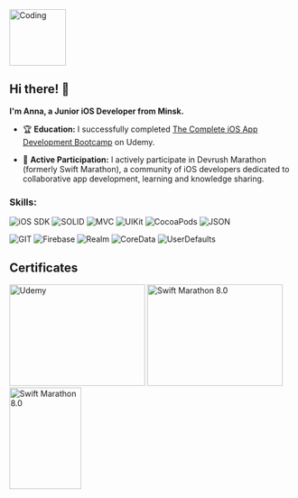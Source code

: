 
<img src="https://media.giphy.com/media/ZVik7pBtu9dNS/giphy.gif" alt="Coding" style="width: 100px;">

## Hi there! 👋

**I'm Anna, a Junior iOS Developer from Minsk.** 


- 🏆 **Education:** I successfully completed [The Complete iOS App Development Bootcamp](https://www.udemy.com/course/ios-13-app-development-bootcamp/) on Udemy.

- 🚀 **Active Participation:** I actively participate in Devrush Marathon (formerly Swift Marathon), a community of iOS developers dedicated to collaborative app development, learning and knowledge sharing.


### Skills:

<p>
  <img src="https://img.shields.io/badge/iOS%20SDK-f03c15?style=for-the-badge&logoColor=white" alt="iOS SDK" />
  <img src="https://img.shields.io/badge/SOLID-c5f015?style=for-the-badge&logoColor=white" alt="SOLID" />
  <img src="https://img.shields.io/badge/MVC-1589F0?style=for-the-badge&logoColor=white" alt="MVC" />
  <img src="https://img.shields.io/badge/UIKit-FFD700?style=for-the-badge&logoColor=white" alt="UIKit" />
  <img src="https://img.shields.io/badge/CocoaPods-FF6347?style=for-the-badge&logoColor=white" alt="CocoaPods" />
  <img src="https://img.shields.io/badge/JSON-008000?style=for-the-badge&logoColor=white" alt="JSON" />
</p>

<p>
  <img src="https://img.shields.io/badge/GIT-FFD700?style=for-the-badge&logoColor=white" alt="GIT" />
  <img src="https://img.shields.io/badge/Firebase-FF4500?style=for-the-badge&logoColor=white" alt="Firebase" />
  <img src="https://img.shields.io/badge/Realm-87CEEB?style=for-the-badge&logoColor=white" alt="Realm" />
  <img src="https://img.shields.io/badge/CoreData-808080?style=for-the-badge&logoColor=white" alt="CoreData" />
  <img src="https://img.shields.io/badge/UserDefaults-9400D3?style=for-the-badge&logoColor=white" alt="UserDefaults" />
</p>

## Certificates
<a href="https://github.com/AnnaZaitsava/AnnaZaitsava/assets/122364066/9cf22df5-994c-42ba-b555-617992ebf4bf" target="_blank"><img src="https://github.com/AnnaZaitsava/AnnaZaitsava/assets/122364066/9cf22df5-994c-42ba-b555-617992ebf4bf" alt="Udemy" width="240" height="180" /></a>
<a href="https://github.com/AnnaZaitsava/AnnaZaitsava/files/13465781/Certificate.Participant.1.pdf" target="_blank"><img src="https://github.com/AnnaZaitsava/AnnaZaitsava/assets/122364066/714444f4-503a-4583-a8e6-b22ce8d2f74f" alt="Swift Marathon 8.0" width="240" height="180" /></a> 
<a href="https://github.com/AnnaZaitsava/AnnaZaitsava/files/13465790/A4.-.237.1.pdf" target="_blank"><img src="https://github.com/AnnaZaitsava/AnnaZaitsava/assets/122364066/66fbe5cf-2661-410c-b390-8bfa333010dd" alt="Swift Marathon 8.0" width="127" height="180"/></a>

